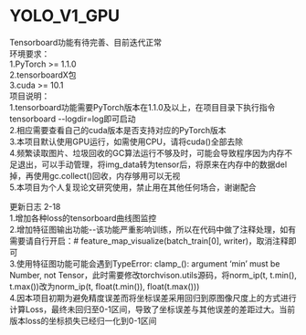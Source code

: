 # YOLO_V1_GPU  
Tensorboard功能有待完善、目前迭代正常  
环境要求：  
1.PyTorch >= 1.1.0  
2.tensorboardX包  
3.cuda >= 10.1  
项目说明：  
1.tensorboard功能需要PyTorch版本在1.1.0及以上，在项目目录下执行指令tensorboard --logdir=log即可启动  
2.相应需要查看自己的cuda版本是否支持对应的PyTorch版本  
3.本项目默认使用GPU运行，如需使用CPU，请将cuda()全部去除  
4.频繁读取图片、垃圾回收的GC算法运行不够及时，可能会导致程序因为内存不足退出，可以手动管理，将img_data转为tensor后，将原来在内存中的数据del掉，再使用gc.collect()回收，内存够用可以无视  
5.本项目为个人复现论文研究使用，禁止用在其他任何场合，谢谢配合  

更新日志 2-18  
1.增加各种loss的tensorboard曲线图监控  
2.增加特征图输出功能--该功能严重影响训练，所以在代码中做了注释处理，如有需要请自行开启：# feature_map_visualize(batch_train[0], writer)，取消注释即可  
3.使用特征图功能可能会遇到TypeError: clamp_(): argument ‘min’ must be Number, not Tensor，此时需要修改torchvison.utils源码，将norm_ip(t, t.min(), t.max())改为norm_ip(t, float(t.min()), float(t.max()))  
4.因本项目初期为避免精度误差而将坐标误差采用回归到原图像尺度上的方式进行计算Loss，最终未回归至0-1区间，导致了坐标误差与其他误差的差距过大。当前版本loss的坐标损失已经归一化到0-1区间  
